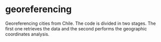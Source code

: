 # georeferencing
Georeferencing cities from Chile. The code is divided in two stages. The first one retrieves the data and the second performs the geographic coordinates analysis. 
